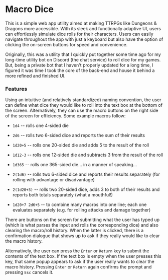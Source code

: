 ﻿
# Macro Dice
This is a simple web app utility aimed at making TTRPGs like Dungeons & Dragons more accessible. With its sleek and functionally adaptive UI, users can effortlessly simulate dice rolls for their characters. Users can easily navigate throughout the app with just a keyboard but also have the option of clicking the on-screen buttons for speed and convenience.

Originally, this was a utility that I quickly put together some time ago for my long-time utility bot on Discord (the chat service) to roll dice for my games. But, being a private bot that I haven't properly updated for a long time, I figured it was time I took the core of the back-end and house it behind a more refined and finished UI.

### Features
Using an intuitive (and relatively standardized) naming convention, the user can define what dice they would like to roll into the text box at the bottom of the screen. Alternatively, they can use the macro buttons on the right side of the screen for efficiency. Some example macros follow:

- `1d4` -- rolls one 4-sided die

- `2d6` -- rolls two 6-sided dice and reports the sum of their results

- `1d20+5` -- rolls one 20-sided die and adds 5 to the result of the roll

- `1d12-3` -- rolls one 12-sided die and subtracts 3 from the result of the roll

- `1d365` -- rolls one 365-sided die... in a manner of speaking...

- `2(1d6)` -- rolls two 6-sided dice and reports their results separately (for rolling with advantage or disadvantage)

- `2(1d20+3)` -- rolls two 20-sided dice, adds 3 to both of their results and reports both totals separately (what a mouthful!)

- `1d20+7 2d6+5` -- to combine many macros into one line; each one evaluates separately (e.g. for rolling attacks and damage together)

There are buttons on the screen for submitting what the user has typed up (which is what parses the input and rolls the corresponding dice) and also clearing the macro/roll history. When the latter is clicked, there is a confirmation dialogue that shows up to ask if they really would like to clear the macro history.

Alternatively, the user can press the `Enter` or `Return` key to submit the contents of the text box. If the text box is empty when the user presses this key, that same popup appears to ask if the user really wants to clear the macro history. Pressing `Enter` or `Return` again confirms the prompt and pressing `Esc` cancels it.
